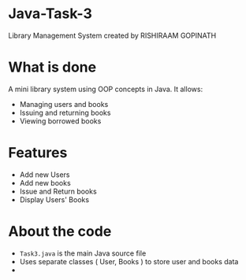 # Java-Task-3
Library Management System created by RISHIRAAM GOPINATH

# What is done
A mini library system using OOP concepts in Java. It allows:
- Managing users and books
- Issuing and returning books
- Viewing borrowed books

# Features
- Add new Users
- Add new books
- Issue and Return books
- Display Users' Books

# About the code
- `Task3.java` is the main Java source file
- Uses separate classes ( User, Books ) to store user and books data
-  
